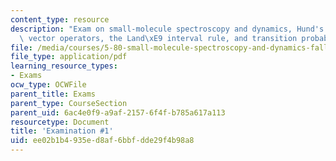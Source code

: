 ```yaml
---
content_type: resource
description: "Exam on small-molecule spectroscopy and dynamics, Hund's three rules,\
  \ vector operators, the Land\xE9 interval rule, and transition probabilities."
file: /media/courses/5-80-small-molecule-spectroscopy-and-dynamics-fall-2008/ee02b1b4935ed8af6bbfdde29f4b98a8_exam1_1976.pdf
file_type: application/pdf
learning_resource_types:
- Exams
ocw_type: OCWFile
parent_title: Exams
parent_type: CourseSection
parent_uid: 6ac4e0f9-a9af-2157-6f4f-b785a617a113
resourcetype: Document
title: 'Examination #1'
uid: ee02b1b4-935e-d8af-6bbf-dde29f4b98a8
---
```

